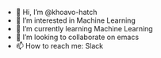 - 👋 Hi, I’m @khoavo-hatch
- 👀 I’m interested in Machine Learning
- 🌱 I’m currently learning Machine Learning
- 💞️ I’m looking to collaborate on emacs
- 📫 How to reach me: Slack

<!---
khoavo-hatch/khoavo-hatch is a ✨ special ✨ repository because its `README.md` (this file) appears on your GitHub profile.
You can click the Preview link to take a look at your changes.
--->
